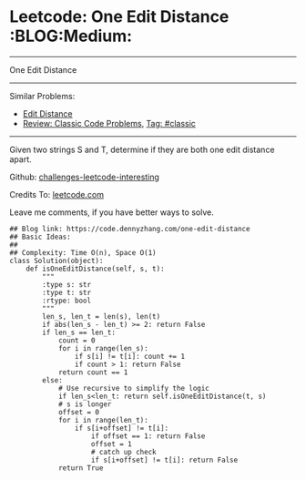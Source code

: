 # Leetcode: One Edit Distance     :BLOG:Medium:


---

One Edit Distance  

---

Similar Problems:  
-   [Edit Distance](https://code.dennyzhang.com/edit-distance)
-   [Review: Classic Code Problems](https://code.dennyzhang.com/review-classic), [Tag: #classic](https://code.dennyzhang.com/tag/classic)

---

Given two strings S and T, determine if they are both one edit distance apart.  

Github: [challenges-leetcode-interesting](https://github.com/DennyZhang/challenges-leetcode-interesting/tree/master/one-edit-distance)  

Credits To: [leetcode.com](https://leetcode.com/problems/one-edit-distance/description/)  

Leave me comments, if you have better ways to solve.  

    ## Blog link: https://code.dennyzhang.com/one-edit-distance
    ## Basic Ideas:
    ##
    ## Complexity: Time O(n), Space O(1)
    class Solution(object):
        def isOneEditDistance(self, s, t):
            """
            :type s: str
            :type t: str
            :rtype: bool
            """
            len_s, len_t = len(s), len(t)
            if abs(len_s - len_t) >= 2: return False
            if len_s == len_t:
                count = 0
                for i in range(len_s):
                    if s[i] != t[i]: count += 1
                    if count > 1: return False
                return count == 1
            else:
                # Use recursive to simplify the logic
                if len_s<len_t: return self.isOneEditDistance(t, s)
                # s is longer
                offset = 0
                for i in range(len_t):
                    if s[i+offset] != t[i]:
                        if offset == 1: return False
                        offset = 1
                        # catch up check
                        if s[i+offset] != t[i]: return False
                return True